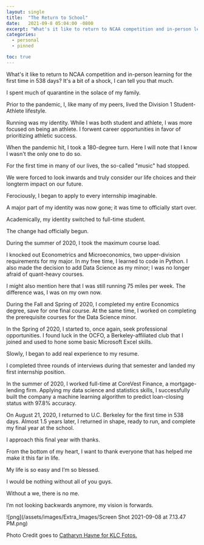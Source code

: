 ```yaml
---
layout: single
title:  "The Return to School"
date:   2021-09-8 05:04:00 -0800
excerpt: "What's it like to return to NCAA competition and in-person learning for the first time in 538 days? It's a bit of a shock, I can tell you that much. "
categories: 
  - personal
  - pinned

toc: true
---
```


What's it like to return to NCAA competition and in-person learning for the first time in 538 days? It's a bit of a shock, I can tell you that much. 

I spent much of quarantine in the solace of my family. 

Prior to the pandemic, I, like many of my peers, lived the Division 1 Student-Athlete lifestyle. 

Running was my identity. While I was both student and athlete, I was more focused on being an athlete. I forwent career opportunities in favor of prioritizing athletic success. 

When the pandemic hit, I took a 180-degree turn. Here I will note that I know I wasn't the only one to do so. 

For the first time in many of our lives, the so-called "music" had stopped. 

We were forced to look inwards and truly consider our life choices and their longterm impact on our future. 

Ferociously, I began to apply to every internship imaginable. 

A major part of my identity was now gone; it was time to officially start over. 

Academically, my identity switched to full-time student. 

The change had officially begun. 

During the summer of 2020, I took the maximum course load. 

I knocked out Econometrics and Microeconomics, two upper-division requirements for my major. In my free time, I learned to code in Python. I also made the decision to add Data Science as my minor; I was no longer afraid of quant-heavy courses. 

I might also mention here that I was still running 75 miles per week. The difference was, I was on my own now. 

During the Fall and Spring of 2020, I completed my entire Economics degree, save for one final course. At the same time, I worked on completing the prerequisite courses for the Data Science minor. 

In the Spring of 2020, I started to, once again, seek professional opportunities. I found luck in the OCFO, a Berkeley-affiliated club that I joined and used to hone some basic Microsoft Excel skills. 

Slowly, I began to add real experience to my resume. 

I completed three rounds of interviews during that semester and landed my first internship position. 

In the summer of 2020, I worked full-time at CoreVest Finance, a mortgage-lending firm. Applying my data science and statistics skills, I successfully built the company a machine learning algorithm to predict loan-closing status with 97.8% accuracy.

On August 21, 2020, I returned to U.C. Berkeley for the first time in 538 days. Almost 1.5 years later, I returned in shape, ready to run, and complete my final year at the school. 

I approach this final year with thanks. 

From the bottom of my heart, I want to thank everyone that has helped me make it this far in life. 

My life is so easy and I’m so blessed. 

I would be nothing without all of you guys. 

Without a we, there is no me. 

I’m not looking backwards anymore, my vision is forwards. 

![png](/assets/images/Extra_Images/Screen Shot 2021-09-08 at 7.13.47 PM.png)

Photo Credit goes to [Catharyn Hayne for KLC Fotos.](https://www.catharynhaynephotography.com/)